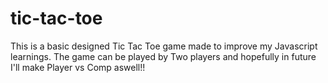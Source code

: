 # tic-tac-toe
This is a basic designed Tic Tac Toe game made to improve my Javascript learnings.
The game can be played by Two players and hopefully in future I'll make Player vs Comp aswell!! 